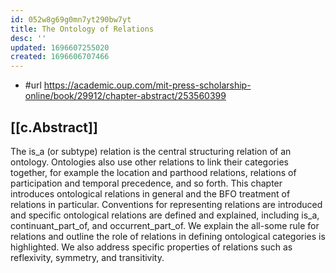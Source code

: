 ```yaml
---
id: 052w8g69g0mn7yt290bw7yt
title: The Ontology of Relations
desc: ''
updated: 1696607255020
created: 1696606707466
---
```


- #url https://academic.oup.com/mit-press-scholarship-online/book/29912/chapter-abstract/253560399

## [[c.Abstract]]

The is_a (or subtype) relation is the central structuring relation of an ontology. Ontologies also use other relations to link their categories together, for example the location and parthood relations, relations of participation and temporal precedence, and so forth. This chapter introduces ontological relations in general and the BFO treatment of relations in particular. Conventions for representing relations are introduced and specific ontological relations are defined and explained, including is_a, continuant_part_of, and occurrent_part_of. We explain the all-some rule for relations and outline the role of relations in defining ontological categories is highlighted. We also address specific properties of relations such as reflexivity, symmetry, and transitivity.
